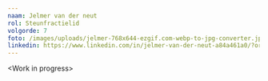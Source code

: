 ```yaml
---
naam: Jelmer van der neut
rol: Steunfractielid
volgorde: 7
foto: /images/uploads/jelmer-768x644-ezgif.com-webp-to-jpg-converter.jpg
linkedin: https://www.linkedin.com/in/jelmer-van-der-neut-a84a461a0/?originalSubdomain=nl
---
```

<﻿Work in progress>
